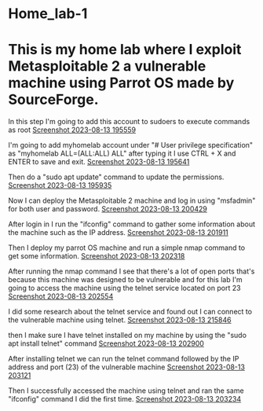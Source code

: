 # Home_lab-1
# This is my home lab where I exploit Metasploitable 2 a vulnerable machine using Parrot OS made by SourceForge.

In this step I'm going to add this account to sudoers to execute commands as root
[Screenshot 2023-08-13 195559](https://github.com/ARG1509/Home_lab-1/assets/115385507/2a2a6fe6-5a31-4668-a108-8471129a6dfe)



I'm going to add myhomelab account under "# User privilege specification" as "myhomelab ALL=(ALL:ALL) ALL" after typing it I use CTRL + X and ENTER to save and exit.
[Screenshot 2023-08-13 195641](https://github.com/ARG1509/Home_lab-1/assets/115385507/b00cceab-36a7-4d86-8caa-ae76cab14c7f)



Then do a "sudo apt update" command to update the permissions.
[Screenshot 2023-08-13 195935](https://github.com/ARG1509/Home_lab-1/assets/115385507/cba8288f-f448-4f6f-9be4-9f789eb368fc)



Now I can deploy the Metasploitable 2 machine and log in using "msfadmin" for both user and password.
[Screenshot 2023-08-13 200429](https://github.com/ARG1509/Home_lab-1/assets/115385507/22035d6a-27bb-49f8-aa51-ec5b44752480)


After login in I run the "ifconfig" command to gather some information about the machine such as the IP address.
[Screenshot 2023-08-13 201911](https://github.com/ARG1509/Home_lab-1/assets/115385507/eba103b5-eba2-41f4-9f5a-4663ed113606)


Then I deploy my parrot OS machine and run a simple nmap command to get some information.
[Screenshot 2023-08-13 202318](https://github.com/ARG1509/Home_lab-1/assets/115385507/e49fb395-7038-4029-b644-ce1c1373f665)


After running the nmap command I see that there's a lot of open ports that's because this machine was designed to be vulnerable and for this lab I'm going to access the machine using the telnet service located on port 23
[Screenshot 2023-08-13 202554](https://github.com/ARG1509/Home_lab-1/assets/115385507/6da9c624-d810-419e-8979-5fa86f4444e9)


I did some research about the telnet service and found out I can connect to the vulnerable machine using telnet.
[Screenshot 2023-08-13 215846](https://github.com/ARG1509/Home_lab-1/assets/115385507/1c0c1e1e-a76d-4a57-8039-8b8a5582cd71)


then I make sure I have telnet installed on my machine by using the "sudo apt install telnet" command
[Screenshot 2023-08-13 202900](https://github.com/ARG1509/Home_lab-1/assets/115385507/031e9810-6b48-4ccf-abf5-017b0f125c46)


After installing telnet we can run the telnet command followed by the IP address and port (23) of the vulnerable machine 
[Screenshot 2023-08-13 203121](https://github.com/ARG1509/Home_lab-1/assets/115385507/9c7471e9-0b8a-450b-a5f5-88eb7621789d)


Then I successfully accessed the machine using telnet and ran the same "ifconfig" command I did the first time.
[Screenshot 2023-08-13 203234](https://github.com/ARG1509/Home_lab-1/assets/115385507/eb096252-3e2b-4c65-8dc0-e4e0688711f7)

